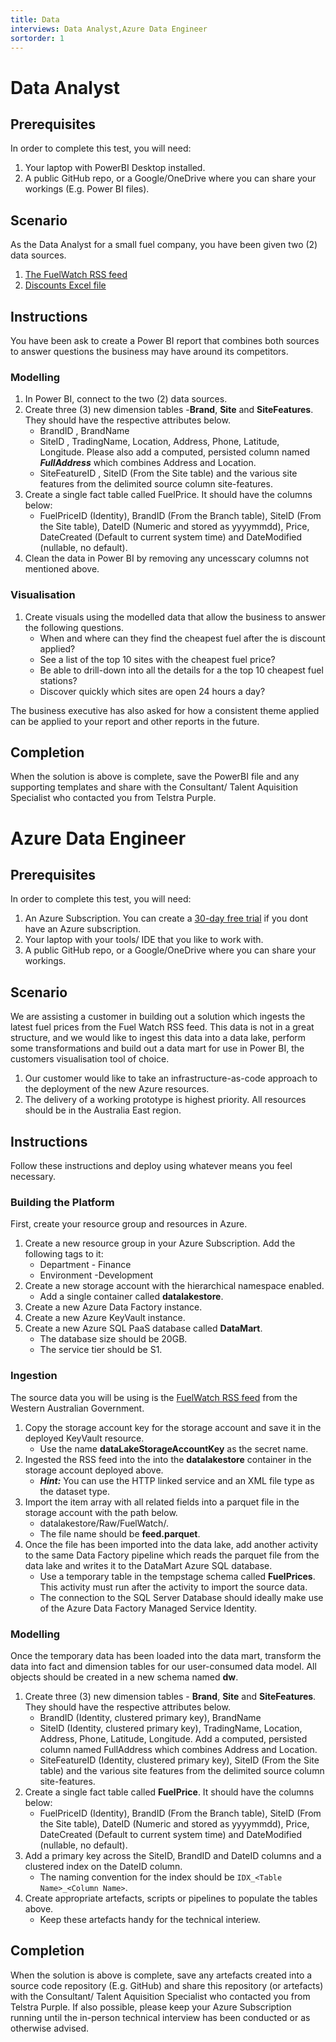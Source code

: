```yaml
---
title: Data
interviews: Data Analyst,Azure Data Engineer
sortorder: 1
---
```


# Data Analyst

## Prerequisites

In order to complete this test, you will need:

1. Your laptop with PowerBI Desktop installed.
2. A public GitHub repo, or a Google/OneDrive where you can share your workings (E.g. Power BI files).

## Scenario

As the Data Analyst for a small fuel company, you have been given two (2) data sources.

1. [The FuelWatch RSS feed](http://www.fuelwatch.wa.gov.au/fuelwatch/fuelWatchRSS)
2. [Discounts Excel file](code/discount.xlsx)

## Instructions

You have been ask to create a Power BI report that combines both sources to answer questions the business may have around its competitors.

### Modelling

1. In Power BI, connect to the two (2) data sources.
2. Create three (3) new dimension tables -**Brand**, **Site** and **SiteFeatures**. They should have the respective attributes below.
    - BrandID , BrandName
    - SiteID , TradingName, Location, Address, Phone, Latitude, Longitude. Please also add a computed, persisted column named ***FullAddress*** which combines Address and Location.
    - SiteFeatureID , SiteID (From the Site table) and the various site features from the delimited source column site-features.
3. Create a single fact table called FuelPrice. It should have the columns below:
    - FuelPriceID (Identity), BrandID (From the Branch table), SiteID (From the Site table), DateID (Numeric and stored as yyyymmdd), Price, DateCreated (Default to current system time) and DateModified (nullable, no default).
4. Clean the data in Power BI by removing any uncesscary columns not mentioned above.

### Visualisation

1. Create visuals using the modelled data that allow the business to answer the following questions.
    - When and where can they find the cheapest fuel after the is discount applied?
    - See a list of the top 10 sites with the cheapest fuel price?
    - Be able to drill-down into all the details for a the top 10 cheapest fuel stations?
    - Discover quickly which sites are open 24 hours a day?

The business executive has also asked for how a consistent theme applied can be applied to your report and other reports in the future.

## Completion

When the solution is above is complete, save the PowerBI file and any supporting templates and share with the Consultant/ Talent Aquisition Specialist who contacted you from Telstra Purple.

# Azure Data Engineer

## Prerequisites

In order to complete this test, you will need:

1. An Azure Subscription. You can create a [30-day free trial](https://azure.microsoft.com/en-au/free/) if you dont have an Azure subscription.
2. Your laptop with your tools/ IDE that you like to work with.
3. A public GitHub repo, or a Google/OneDrive where you can share your workings.

## Scenario

We are assisting a customer in building out a solution which ingests the latest fuel prices from the Fuel Watch RSS feed. This data is not in a great structure, and we would like to ingest this data into a data lake, perform some transformations and build out a data mart for use in Power BI, the customers visualisation tool of choice.

1. Our customer would like to take an infrastructure-as-code approach to the deployment of the new Azure resources.
2. The delivery of a working prototype is highest priority. All resources should be in the Australia East region.

## Instructions

Follow these instructions and deploy using whatever means you feel necessary.

### Building the Platform

First, create your resource group and resources in Azure.

1. Create a new resource group in your Azure Subscription. Add the following tags to it:
    - Department - Finance
    - Environment -Development
2. Create a new storage account with the hierarchical namespace enabled.
    - Add a single container called **datalakestore**.
3. Create a new Azure Data Factory instance.
4. Create a new Azure KeyVault instance.
5. Create a new Azure SQL PaaS database called **DataMart**.
    - The database size should be 20GB.
    - The service tier should be S1.

### Ingestion

The source data you will be using is the [FuelWatch RSS feed](http://www.fuelwatch.wa.gov.au/fuelwatch/fuelWatchRSS) from the Western Australian Government.

1. Copy the storage account key for the storage account and save it in the deployed KeyVault resource.
    - Use the name **dataLakeStorageAccountKey** as the secret name.
2. Ingested the RSS feed into the into the **datalakestore** container in the storage account deployed above.
    - ***Hint:*** You can use the HTTP linked service and an XML file type as the dataset type.
3. Import the item array with all related fields into a parquet file in the storage account with the path below.
    - datalakestore/Raw/FuelWatch/<Current date as format yyyy-mm-dd>. 
    - The file name should be **feed.parquet**.
4. Once the file has been imported into the data lake, add another activity to the same Data Factory pipeline which reads the parquet file from the data lake and writes it to the DataMart Azure SQL database. 
    - Use a temporary table in the tempstage schema called **FuelPrices**. This activity must run after the activity to import the source data. 
    - The connection to the SQL Server Database should ideally make use of the Azure Data Factory Managed Service Identity.

### Modelling

Once the temporary data has been loaded into the data mart, transform the data into fact and dimension tables for our user-consumed data model. All objects should be created in a new schema named **dw**.

1. Create three (3) new dimension tables - **Brand**, **Site** and **SiteFeatures**. They should have the respective attributes below.
    - BrandID (Identity, clustered primary key), BrandName
    - SiteID (Identity, clustered primary key), TradingName, Location, Address, Phone, Latitude, Longitude. Add a computed, persisted column named FullAddress which combines Address and Location.
    - SiteFeatureID (Identity, clustered primary key), SiteID (From the Site table) and the various site features from the delimited source column site-features.
2. Create a single fact table called **FuelPrice**. It should have the columns below:
    - FuelPriceID (Identity), BrandID (From the Branch table), SiteID (From the Site table), DateID (Numeric and stored as yyyymmdd), Price, DateCreated (Default to current system time) and DateModified (nullable, no default).
3. Add a primary key across the SiteID, BrandID and DateID columns and a clustered index on the DateID column.
    - The naming convention for the index should be ```IDX_<Table Name>_<Column Name>```.
4. Create appropriate artefacts, scripts or pipelines to populate the tables above.
    - Keep these artefacts handy for the technical interiew.

## Completion

When the solution is above is complete, save any artefacts created into a source code repository (E.g. GitHub) and share this repository (or artefacts) with the Consultant/ Talent Aquisition Specialist who contacted you from Telstra Purple. If also possible, please keep your Azure Subscription running until the in-person technical interview has been conducted or as otherwise advised.
